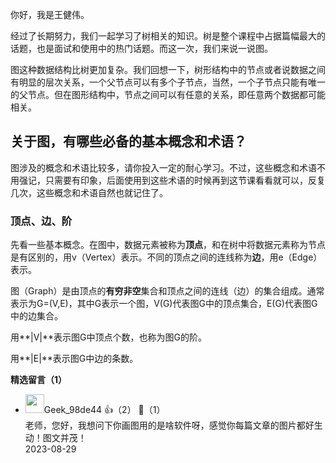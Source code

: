 你好，我是王健伟。

经过了长期努力，我们一起学习了树相关的知识。树是整个课程中占据篇幅最大的话题，也是面试和使用中的热门话题。而这一次，我们来说一说图。

图这种数据结构比树更加复杂。我们回想一下，树形结构中的节点或者说数据之间有明显的层次关系，一个父节点可以有多个子节点，当然，一个子节点只能有唯一的父节点。但在图形结构中，节点之间可以有任意的关系，即任意两个数据都可能相关。

## 关于图，有哪些必备的基本概念和术语？

图涉及的概念和术语比较多，请你投入一定的耐心学习。不过，这些概念和术语不用强记，只需要有印象，后面使用到这些术语的时候再到这节课看看就可以，反复几次，这些概念和术语自然也就记住了。

### 顶点、边、阶

先看一些基本概念。在图中，数据元素被称为**顶点**，和在树中将数据元素称为节点是有区别的，用v（Vertex）表示。不同的顶点之间的连线称为**边**，用e（Edge）表示。

图（Graph）是由顶点的**有穷非空**集合和顶点之间的连线（边）的集合组成。通常表示为G=(V,E)，其中G表示一个图，V(G)代表图G中的顶点集合，E(G)代表图G中的边集合。

用**|V|**表示图G中顶点个数，也称为图G的阶。

用**|E|**表示图G中边的条数。
<div><strong>精选留言（1）</strong></div><ul>
<li><img src="" width="30px"><span>Geek_98de44</span> 👍（2） 💬（1）<div>老师，您好，我想问下你画图用的是啥软件呀，感觉你每篇文章的图片都好生动！图文并茂！</div>2023-08-29</li><br/>
</ul>